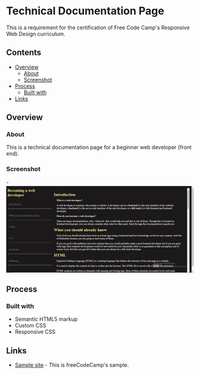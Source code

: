 # Technical Documentation Page
This is a requirement for the certification of Free Code Camp's Responsive Web Design curriculum.

## Contents
- [Overview](#overview)
  - [About](#about)
  - [Screenshot](#screenshot)
- [Process](#process)
  - [Built with](#built-with)
- [Links](#links)

## Overview

### About
This is a technical documentation page for a beginner web developer (front end).

### Screenshot
  -![Screenshot](./assets/images/Screenshot.png)

## Process 

### Built with
- Semantic HTML5 markup
- Custom CSS
- Responsive CSS

## Links
- [Sample site]('https://technical-documentation-page.freecodecamp.rocks/#Introduction') - This is freeCodeCamp's sample.
